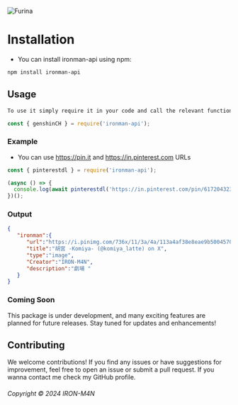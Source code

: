 ![Furina](https://i.imgur.com/mgvEIuY.jpg)

# Installation

- You can install ironman-api using npm:

```bash
npm install ironman-api
```

## Usage
```txt
To use it simply require it in your code and call the relevant functions. Here's a basic example:
```
```js
const { genshinCH } = require('ironman-api');
```

### Example

- You can use https://pin.it and https://in.pinterest.com URLs

```js
const { pinterestdl } = require('ironman-api');

(async () => {
  console.log(await pinterestdl('https://in.pinterest.com/pin/617204323960160868/'));
})();
```

### Output
```json
{
   "ironman":{
      "url":"https://i.pinimg.com/736x/11/3a/4a/113a4af38e8eae9b500457071986782e.jpg",
      "title":"胡宮 -Komiya- (@komiya_latte) on X",
      "type":"image",
      "Creator":"IRON-M4N",
      "description":"劇場 "
   }
}
```

### Coming Soon
This package is under development, and many exciting features are planned for future releases. Stay tuned for updates and enhancements!

## Contributing

We welcome contributions! If you find any issues or have suggestions for improvement, feel free to open an issue or submit a pull request. If you wanna contact me check my GitHub profile.

<h6> Copyright © 2024 IRON-M4N <br>
